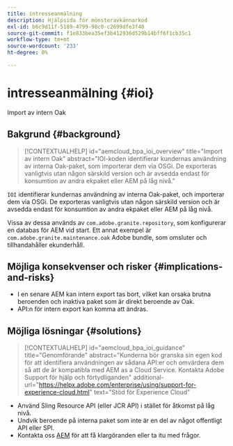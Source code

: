 ```yaml
---
title: intresseanmälning
description: Hjälpsida för mönsteravkännarkod
exl-id: b6c9d11f-5189-4799-98c0-c2699dfe3f40
source-git-commit: f1e833bea35ef3b412936d529b14bff6f1cb35c1
workflow-type: tm+mt
source-wordcount: '233'
ht-degree: 0%

---
```


# intresseanmälning {#ioi}

Import av intern Oak

## Bakgrund {#background}

>[!CONTEXTUALHELP]
>id="aemcloud_bpa_ioi_overview"
>title="Import av intern Oak"
>abstract="IOI-koden identifierar kundernas användning av interna Oak-paket, som importerar dem via OSGi. De exporteras vanligtvis utan någon särskild version och är avsedda endast för konsumtion av andra ekpaket eller AEM på låg nivå."

`IOI` identifierar kundernas användning av interna Oak-paket, och importerar dem via OSGi. De exporteras vanligtvis utan någon särskild version och är avsedda endast för konsumtion av andra ekpaket eller AEM på låg nivå.

Vissa av dessa används av `com.adobe.granite.repository`, som konfigurerar en databas för AEM vid start. Ett annat exempel är `com.adobe.granite.maintenance.oak` Adobe bundle, som omsluter och tillhandahåller ekunderhåll.

## Möjliga konsekvenser och risker {#implications-and-risks}

* I en senare AEM kan intern export tas bort, vilket kan orsaka brutna beroenden och inaktiva paket som är direkt beroende av Oak.
* API:n för intern export kan komma att ändras.

## Möjliga lösningar {#solutions}

>[!CONTEXTUALHELP]
>id="aemcloud_bpa_ioi_guidance"
>title="Genomförande"
>abstract="Kunderna bör granska sin egen kod för att identifiera användningen av sådana API:er och omvärdera dem så att de är kompatibla med AEM as a Cloud Service. Kontakta Adobe Support för hjälp och förtydliganden"
>additional-url="https://helpx.adobe.com/enterprise/using/support-for-experience-cloud.html" text="Stöd för Experience Cloud"

* Använd Sling Resource API (eller JCR API) i stället för åtkomst på låg nivå.
* Undvik beroende på interna paket som inte är en del av något offentligt API eller SPI.
* Kontakta oss [AEM](https://helpx.adobe.com/enterprise/using/support-for-experience-cloud.html) för att få klargöranden eller ta itu med frågor.
